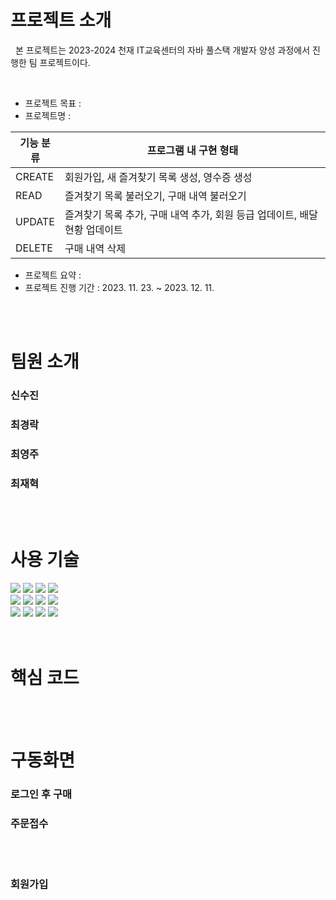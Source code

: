 # 프로젝트 소개
<p>
  &nbsp; 본 프로젝트는 2023-2024 천재 IT교육센터의 자바 풀스택 개발자 양성 과정에서 진행한 팀 프로젝트이다.
</p>
<br>

  - 프로젝트 목표 :  <br> 
  - 프로젝트명 :  <br>
  
| 기능 분류 | 프로그램 내 구현 형태 |
| --- | --- |
| CREATE | 회원가입, 새 즐겨찾기 목록 생성, 영수증 생성 |
| READ | 즐겨찾기 목록 불러오기, 구매 내역 불러오기 |
| UPDATE | 즐겨찾기 목록 추가, 구매 내역 추가, 회원 등급 업데이트, 배달 현황 업데이트 |
| DELETE | 구매 내역 삭제 |
  
  - 프로젝트 요약 :  <br>
  - 프로젝트 진행 기간 : 2023. 11. 23. ~ 2023. 12. 11. <br>

<br><br>


# 팀원 소개

### 신수진 
### 최경락 
### 최영주
### 최재혁
<br><br>


# 사용 기술

<div>
<img src="https://img.shields.io/badge/java-007396?style=for-the-badge&logo=java&logoColor=white">
<img src="https://img.shields.io/badge/jsp-E34F26?style=for-the-badge&logo=jsp&logoColor=red">
<img src="https://img.shields.io/badge/MyBatis-E34F26?style=for-the-badge&logo=MyBatis&logoColor=black">
  <img src="https://img.shields.io/badge/AWS-E34F26?style=for-the-badge&logo=AWS&logoColor=#232F3E"> <br>
  <img src="https://img.shields.io/badge/MySQL-4479A1?style=for-the-badge&logo=mysql&logoColor=white">
<img src="https://img.shields.io/badge/MariaDB-003545?style=for-the-badge&logo=mariadb&logoColor=white">
<img src="https://img.shields.io/badge/CSS3-E34F26?style=for-the-badge&logo=CSS3&logoColor=#1572B6">
<img src="https://img.shields.io/badge/IntelliJ-000000?style=for-the-badge&logo=intellijidea&logoColor=white"> <br>
<img src="https://img.shields.io/badge/Git-F05032?style=for-the-badge&logo=git&logoColor=white">
<img src="https://img.shields.io/badge/GitHub-181717?style=for-the-badge&logo=github&logoColor=white">
<img src="https://img.shields.io/badge/Slack-4A154B?style=for-the-badge&logo=slack&logoColor=white">
<img src="https://img.shields.io/badge/Notion-00000?style=for-the-badge&logo=notion&logoColor=white">
</div>
<br><br>

# 핵심 코드

<br><br>


# 구동화면
### 로그인 후 구매

### 주문접수

<br><br>

### 회원가입
